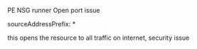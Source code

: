 
PE NSG runner Open port issue

sourceAddressPrefix: *

this opens the resource to all traffic on internet, security issue


